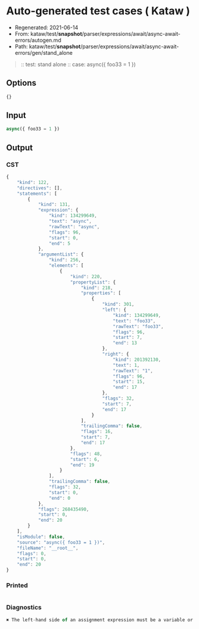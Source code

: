 # Auto-generated test cases ( Kataw )
- Regenerated: 2021-06-14
- From: kataw/test/__snapshot__/parser/expressions/await/async-await-errors/autogen.md
- Path: kataw/test/__snapshot__/parser/expressions/await/async-await-errors/gen/stand_alone
> :: test: stand alone
> :: case: async({ foo33 = 1 })
## Options

`````js
{}
`````
## Input

`````js
async({ foo33 = 1 })
`````
## Output

### CST

```javascript
{
    "kind": 122,
    "directives": [],
    "statements": [
        {
            "kind": 131,
            "expression": {
                "kind": 134299649,
                "text": "async",
                "rawText": "async",
                "flags": 96,
                "start": 0,
                "end": 5
            },
            "argumentList": {
                "kind": 256,
                "elements": [
                    {
                        "kind": 220,
                        "propertyList": {
                            "kind": 218,
                            "properties": [
                                {
                                    "kind": 301,
                                    "left": {
                                        "kind": 134299649,
                                        "text": "foo33",
                                        "rawText": "foo33",
                                        "flags": 96,
                                        "start": 7,
                                        "end": 13
                                    },
                                    "right": {
                                        "kind": 201392130,
                                        "text": 1,
                                        "rawText": "1",
                                        "flags": 96,
                                        "start": 15,
                                        "end": 17
                                    },
                                    "flags": 32,
                                    "start": 7,
                                    "end": 17
                                }
                            ],
                            "trailingComma": false,
                            "flags": 16,
                            "start": 7,
                            "end": 17
                        },
                        "flags": 48,
                        "start": 6,
                        "end": 19
                    }
                ],
                "trailingComma": false,
                "flags": 32,
                "start": 0,
                "end": 0
            },
            "flags": 268435490,
            "start": 0,
            "end": 20
        }
    ],
    "isModule": false,
    "source": "async({ foo33 = 1 })",
    "fileName": "__root__",
    "flags": 0,
    "start": 0,
    "end": 20
}
```

### Printed

```javascript

```

### Diagnostics

```javascript
✖ The left-hand side of an assignment expression must be a variable or a property access - start: 20, end: 20

```

